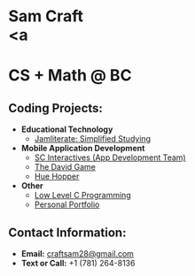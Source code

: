 # Sam Craft<br/><a 
# CS + Math @ BC<br/>
## Coding Projects:
- **Educational Technology**
  - [Jamliterate: Simplified Studying](https://github.com/samcraftt/jamliterate)
- **Mobile Application Development**
  - [SC Interactives (App Development Team)](https://scinteractives.com)
  - [The David Game](https://github.com/samcraftt/david-game)
  - [Hue Hopper](https://github.com/samcraftt/hue-hop)
- **Other**
  - [Low Level C Programming](https://github.com/samcraftt/c-programs)
  - [Personal Portfolio](https://samcraftt.github.io/Portfolio)
  
## Contact Information:
- **Email:** craftsam28@gmail.com
- **Text or Call:** +1 (781) 264-8136
